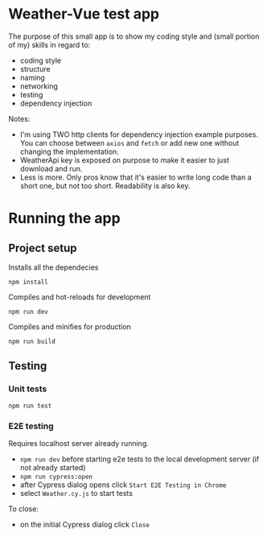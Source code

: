 # Weather-Vue test app

The purpose of this small app is to show my coding style and (small portion of my) skills in regard to:
- coding style
- structure
- naming
- networking
- testing
- dependency injection

Notes:
- I'm using TWO http clients for dependency injection example purposes. You can choose between `axios` and `fetch` or add new one without changing the implementation.
- WeatherApi key is exposed on purpose to make it easier to just download and run.
- Less is more. Only pros know that it's easier to write long code than a short one, but not too short. Readability is also key.


# Running the app

## Project setup
Installs all the dependecies
```
npm install
```

Compiles and hot-reloads for development
```
npm run dev
```

Compiles and minifies for production
```
npm run build
```

## Testing
### Unit tests
```
npm run test
```

### E2E testing
Requires localhost server already running. 
- `npm run dev` before starting e2e tests
to the local development server (if not already started)
- `npm run cypress:open`
- after Cypress dialog opens click `Start E2E Testing in Chrome`
- select `Weather.cy.js` to start tests

To close:
- on the initial Cypress dialog click `Close`